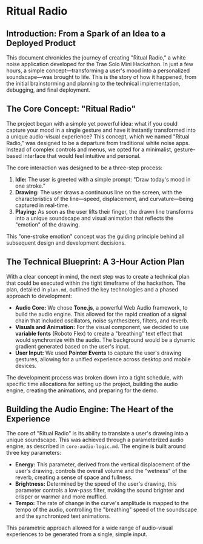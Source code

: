 # Ritual Radio

## Introduction: From a Spark of an Idea to a Deployed Product

This document chronicles the journey of creating "Ritual Radio," a white noise application developed for the Trae Solo Mini Hackathon. In just a few hours, a simple concept—transforming a user's mood into a personalized soundscape—was brought to life. This is the story of how it happened, from the initial brainstorming and planning to the technical implementation, debugging, and final deployment.

## The Core Concept: "Ritual Radio"

The project began with a simple yet powerful idea: what if you could capture your mood in a single gesture and have it instantly transformed into a unique audio-visual experience? This concept, which we named "Ritual Radio," was designed to be a departure from traditional white noise apps. Instead of complex controls and menus, we opted for a minimalist, gesture-based interface that would feel intuitive and personal.

The core interaction was designed to be a three-step process:

1.  **Idle:** The user is greeted with a simple prompt: "Draw today's mood in one stroke."
2.  **Drawing:** The user draws a continuous line on the screen, with the characteristics of the line—speed, displacement, and curvature—being captured in real-time.
3.  **Playing:** As soon as the user lifts their finger, the drawn line transforms into a unique soundscape and visual animation that reflects the "emotion" of the drawing.

This "one-stroke emotion" concept was the guiding principle behind all subsequent design and development decisions.

## The Technical Blueprint: A 3-Hour Action Plan

With a clear concept in mind, the next step was to create a technical plan that could be executed within the tight timeframe of the hackathon. The plan, detailed in `plan.md`, outlined the key technologies and a phased approach to development:

*   **Audio Core:** We chose **Tone.js**, a powerful Web Audio framework, to build the audio engine. This allowed for the rapid creation of a signal chain that included oscillators, noise synthesizers, filters, and reverb.
*   **Visuals and Animation:** For the visual component, we decided to use **variable fonts** (Roboto Flex) to create a "breathing" text effect that would synchronize with the audio. The background would be a dynamic gradient generated based on the user's input.
*   **User Input:** We used **Pointer Events** to capture the user's drawing gestures, allowing for a unified experience across desktop and mobile devices.

The development process was broken down into a tight schedule, with specific time allocations for setting up the project, building the audio engine, creating the animations, and preparing for the demo.

## Building the Audio Engine: The Heart of the Experience

The core of "Ritual Radio" is its ability to translate a user's drawing into a unique soundscape. This was achieved through a parameterized audio engine, as described in `core-audio-logic.md`. The engine is built around three key parameters:

*   **Energy:** This parameter, derived from the vertical displacement of the user's drawing, controls the overall volume and the "wetness" of the reverb, creating a sense of space and fullness.
*   **Brightness:** Determined by the speed of the user's drawing, this parameter controls a low-pass filter, making the sound brighter and crisper or warmer and more muffled.
*   **Tempo:** The rate of change in the curve's amplitude is mapped to the tempo of the audio, controlling the "breathing" speed of the soundscape and the synchronized text animations.

This parametric approach allowed for a wide range of audio-visual experiences to be generated from a single, simple input.